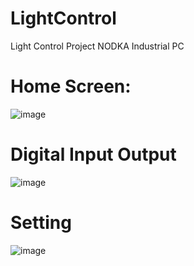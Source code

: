 # LightControl
Light Control Project NODKA Industrial PC

# Home Screen:
![image](https://user-images.githubusercontent.com/61877894/210230228-d6234e92-0ba0-4c28-8785-97e1465bc044.png)

# Digital Input Output
![image](https://user-images.githubusercontent.com/61877894/210230362-22953ba3-4fcf-46dc-a73b-6006d8eae842.png)

# Setting 
![image](https://user-images.githubusercontent.com/61877894/210230438-a9391ab1-c302-4f10-bd1b-e02ebb7e57d1.png)

